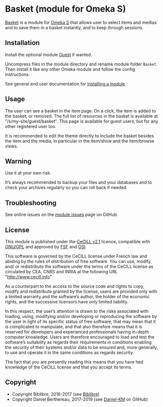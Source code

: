 Basket (module for Omeka S)
===========================

[Basket] is a module for [Omeka S] that allows user to select items and medias
and to save them in a basket instantly, and to keep through sessions.


Installation
------------

Install the optional module [Guest] if wanted.

Uncompress files in the module directory and rename module folder `Basket`.
Then install it like any other Omeka module and follow the config instructions.

See general end user documentation for [Installing a module].


Usage
-----

The user can see a basket in the item page. On a click, the item is added to the
basket, or removed. The full list of resources in the basket is available at
"/s/my-site/guest/basket". This page is available for guest users, but for any
other registered user too.

It is recommended to edit the theme directly to include the basket besides the
item and the media, in particular in the item/show and the item/browse views.


Warning
-------

Use it at your own risk.

It’s always recommended to backup your files and your databases and to check
your archives regularly so you can roll back if needed.


Troubleshooting
---------------

See online issues on the [module issues] page on GitHub.


License
-------

This module is published under the [CeCILL v2.1] licence, compatible with
[GNU/GPL] and approved by [FSF] and [OSI].

This software is governed by the CeCILL license under French law and abiding by
the rules of distribution of free software. You can use, modify and/ or
redistribute the software under the terms of the CeCILL license as circulated by
CEA, CNRS and INRIA at the following URL "http://www.cecill.info".

As a counterpart to the access to the source code and rights to copy, modify and
redistribute granted by the license, users are provided only with a limited
warranty and the software’s author, the holder of the economic rights, and the
successive licensors have only limited liability.

In this respect, the user’s attention is drawn to the risks associated with
loading, using, modifying and/or developing or reproducing the software by the
user in light of its specific status of free software, that may mean that it is
complicated to manipulate, and that also therefore means that it is reserved for
developers and experienced professionals having in-depth computer knowledge.
Users are therefore encouraged to load and test the software’s suitability as
regards their requirements in conditions enabling the security of their systems
and/or data to be ensured and, more generally, to use and operate it in the same
conditions as regards security.

The fact that you are presently reading this means that you have had knowledge
of the CeCILL license and that you accept its terms.


Copyright
---------

* Copyright Biblibre, 2016-2017 (see [Biblibre])
* Copyright Daniel Berthereau, 2017-2019 (see [Daniel-KM] on GitHub)


[Basket]: https://github.com/Daniel-KM/Omeka-S-module-Basket
[Omeka S]: https://omeka.org/s
[Guest]: https://github.com/Daniel-KM/Omeka-S-module-Guest
[Installing a module]: http://dev.omeka.org/docs/s/user-manual/modules/#installing-modules
[module issues]: https://github.com/Daniel-KM/Omeka-S-module-Basket/issues
[CeCILL v2.1]: https://www.cecill.info/licences/Licence_CeCILL_V2.1-en.html
[GNU/GPL]: https://www.gnu.org/licenses/gpl-3.0.html
[FSF]: https://www.fsf.org
[OSI]: http://opensource.org
[Biblibre]: https://github.com/biblibre
[Daniel-KM]: https://github.com/Daniel-KM "Daniel Berthereau"
